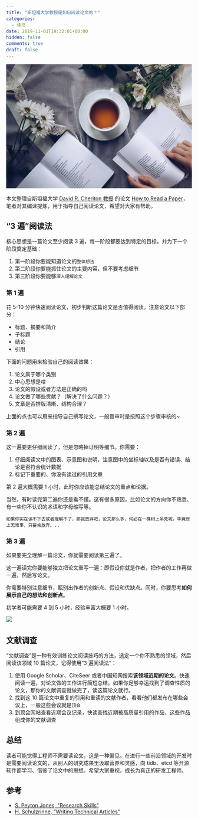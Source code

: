 ```yaml
---
title: "斯坦福大学教授是如何阅读论文的？"
categories:
  - 读书
date: 2019-11-01T19:32:01+08:00
hidden: false
comments: true
draft: false
---
```


![](https://raw.githubusercontent.com/alwqx/picx-images-hosting/master/common/banner/reading-01.jpg)

本文整理自斯坦福大学 [David R. Cheriton 教授](http://web.stanford.edu/~cheriton/) 的论文 [How to Read a Paper](https://web.stanford.edu/class/ee384m/Handouts/HowtoReadPaper.pdf)，笔者对其编译提炼，用于指导自己阅读论文，希望对大家有帮助。

<!--more-->

## “3 遍”阅读法

核心思想是一篇论文至少阅读 3 遍，每一阶段都要达到特定的目标，并为下一个阶段奠定基础：

1. 第一阶段你要能知道论文的`整体想法`
2. 第二阶段你要能抓住论文的主要内容，但不要考虑细节
3. 第三阶段你要能够`深入理解论文`

### 第 1 遍

花 5-10 分钟快速阅读论文，初步判断这篇论文是否值得阅读。注意论文以下部分：

- 标题、摘要和简介
- 子标题
- 结论
- 引用

下面的问题用来检验自己的阅读效果：

1. 论文属于哪个类别
2. 中心思想是啥
3. 论文的假设或者方法是正确的吗
4. 论文做了哪些贡献？（解决了什么问题？）
5. 文章是否排版清晰、结构合理？

上面的点也可以用来指导自己撰写论文，一般盲审时是按照这个步骤审核的~

### 第 2 遍

这一遍要更仔细阅读了，但是忽略掉证明等细节。你需要：

1. 仔细阅读文中的图表、示意图和说明，注意图中的坐标轴以及是否有错误、结论是否符合统计数据
2. 标记下重要的、你没有读过的引用文章

第 2 遍大概需要 1 小时，此时你应该能总结论文的重点和论据。

当然，有时读完第二遍你还是看不懂。这有很多原因，比如论文的方向你不熟悉、有一些你不认识的术语和字母缩写等。

`如果你实在读不下去或者理解不了，那就放弃吧，论文那么多，何必在一棵树上吊死呢。毕竟世上无难事，只要肯放弃。..`

### 第 3 遍

如果要完全理解一篇论文，你就需要阅读第三遍了。

这一遍读完你要能够独立把论文重写一遍：即假设你就是作者，把作者的工作再做一遍，然后写论文。

你需要特别注意细节，甄别出作者的创新点、假设和优缺点。同时，你要思考**如何展示自己的想法和创新点**。

初学者可能需要 4 到 5 小时，经验丰富大概要 1 小时。

![](https://raw.githubusercontent.com/adolphlwq/picx-images-hosting/master/common/banner/typewriter-2.jpg)

## 文献调查

“文献调查”是一种有效训练论文阅读技巧的方法，选定一个你不熟悉的领域，然后阅读该领域 10 篇论文，记得使用“3 遍阅读法”：

1. 使用 Google Scholar、CiteSeer 或者中国知网搜索**该领域近期的论文**。快速阅读一遍，对论文做的工作进行简短总结。如果你足够幸运找到了调查性质的论文，那你的文献调查就做完了，读这篇论文就行。
2. 找到这 10 篇论文中重复的引用和重读的文献作者，看看他们都发布在哪些会议上，一般这些会议就是`顶会`
3. 到顶会网站查看近期会议记录，快读查找近期被高质量引用的作品，这些作品组成你的文献调查

## 总结

读者可能觉得工程师不需要读论文，这是一种偏见。在进行一些前沿领域的开发时是需要阅读论文的，从别人的研究成果里汲取营养和灵感，向 tidb、etcd 等开源软件都学习、借鉴了论文中的思想。希望大家重视，成长为真正的研发工程师。

## 参考

- [S. Peyton Jones, "Research Skills"](https://www.microsoft.com/en-us/research/people/simonpj/)
- [H. Schulzrinne, “Writing Technical Articles”](http://www.cs.columbia.edu/hgs/etc/writingstyle.html)
